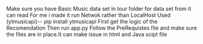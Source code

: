 Make sure you have Basic Music data set in tour folder for data set from it can read 
For me i made it run Netwok rather than LocalHost 
Used (ytmusicapi)-- pip install ytmusicapi
First get the logic of the Recomendation
Then run app.py
Follow the PreRequistes file and make sure the files are in place.It can make issue in html and Java scipt file
